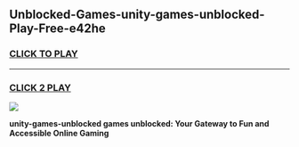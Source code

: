 
## Unblocked-Games-unity-games-unblocked-Play-Free-e42he
<h3>
<a href="https://premium76.site?title=unity-games-unblocked&ref=23A">CLICK TO PLAY</a></h3>
<hr>

<h3>
<a href="https://premium76.site?title=unity-games-unblocked&ref=23A">CLICK 2 PLAY</a>
  
</h3>

<a href="https://premium76.site?title=unity-games-unblocked&ref=23A"><img src="https://clearcache.store/games.png"></a>


**unity-games-unblocked games unblocked: Your Gateway to Fun and Accessible Online Gaming**
